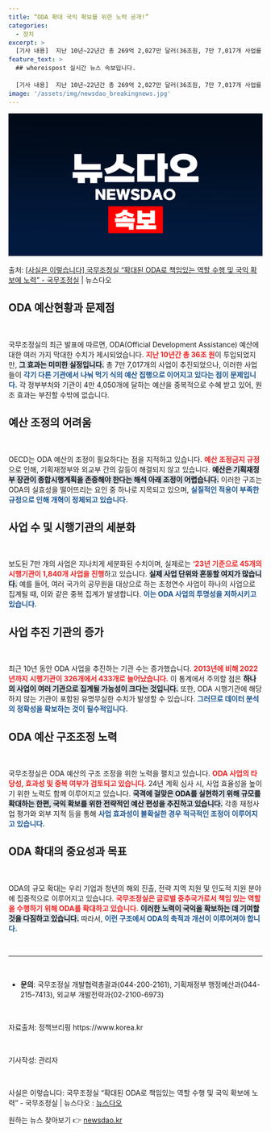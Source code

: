 ```yaml
---
title: “ODA 확대 국익 확보를 위한 노력 공개!”
categories:
  - 정치
excerpt: >
  [기사 내용]  지난 10년~22년간 총 269억 2,027만 달러(36조원, 7만 7,017개 사업를 지원…
feature_text: >
  ## whereispost 실시간 뉴스 속보입니다.

  [기사 내용]  지난 10년~22년간 총 269억 2,027만 달러(36조원, 7만 7,017개 사업를 지원…
image: '/assets/img/newsdao_breakingnews.jpg'
---
```


![뉴스다오 속보](/assets/img/newsdao_breakingnews.jpg)

<p>출처: <a href="https://newsdao.kr/2322" rel="dofollow">[사실은 이렇습니다] 국무조정실 “확대된 ODA로 책임있는 역할 수행 및 국익 확보에 노력” - 국무조정실</a> | 뉴스다오</p>

<h2 data-ke-size="size26">ODA 예산현황과 문제점</h2>

<p data-ke-size="size16">&nbsp;</p>
국무조정실의 최근 발표에 따르면, ODA(Official Development Assistance) 예산에 대한 여러 가지 막대한 수치가 제시되었습니다. <b><span style="color: #ee2323;">지난 10년간 총 36조 원</span></b>이 투입되었지만, <b><span style="background-color: #21538527;">그 효과는 미미한 실정입니다.</span></b> 총 7만 7,017개의 사업이 추진되었으나, 이러한 사업들이 <b><span style="color: #1a5490;">각기 다른 기관에서 나눠 먹기 식의 예산 집행으로 이어지고 있다는 점이 문제입니다.</span></b> 각 정부부처와 기관이 4만 4,050개에 달하는 예산을 중복적으로 수혜 받고 있어, 원조 효과는 부진할 수밖에 없습니다.

<h2 data-ke-size="size26">예산 조정의 어려움</h2>

<p data-ke-size="size16">&nbsp;</p>
OECD는 ODA 예산의 조정이 필요하다는 점을 지적하고 있습니다. <b><span style="color: #ee2323;">예산 조정금지 규정</span></b>으로 인해, 기획재정부와 외교부 간의 갈등이 해결되지 않고 있습니다. <b><span style="background-color: #21538527;">예산은 기획재정부 장관이 종합시행계획을 존중해야 한다는 해석 아래 조정이 어렵습니다.</span></b> 이러한 구조는 ODA의 실효성을 떨어뜨리는 요인 중 하나로 지목되고 있으며, <b><span style="color: #1a5490;">실질적인 적용이 부족한 규정으로 인해 개혁이 정체되고 있습니다.</span></b>

<h2 data-ke-size="size26">사업 수 및 시행기관의 세분화</h2>

<p data-ke-size="size16">&nbsp;</p>
보도된 7만 개의 사업은 지나치게 세분화된 수치이며, 실제로는 <b><span style="color: #ee2323;">‘23년 기준으로 45개의 시행기관이 1,840개 사업을 진행</span></b>하고 있습니다. <b><span style="background-color: #21538527;">실제 사업 단위와 혼동할 여지가 많습니다.</span></b> 예를 들어, 여러 국가의 공무원을 대상으로 하는 초청연수 사업이 하나의 사업으로 집계될 때, 이와 같은 중복 집계가 발생합니다.  <b><span style="color: #1a5490;">이는 ODA 사업의 투명성을 저하시키고 있습니다.</span></b>

<h2 data-ke-size="size26">사업 추진 기관의 증가</h2>

<p data-ke-size="size16">&nbsp;</p>
최근 10년 동안 ODA 사업을 추진하는 기관 수는 증가했습니다. <b><span style="color: #ee2323;">2013년에 비해 2022년까지 시행기관이 326개에서 433개로 늘어났습니다.</span></b> 이 통계에서 주의할 점은 <b><span style="background-color: #21538527;">하나의 사업이 여러 기관으로 집계될 가능성이 크다는 것입니다.</span></b> 또한, ODA 시행기관에 해당하지 않는 기관이 포함된 유명무실한 수치가 발생할 수 있습니다. <b><span style="color: #1a5490;">그러므로 데이터 분석의 정확성을 확보하는 것이 필수적입니다.</span></b>

<h2 data-ke-size="size26">ODA 예산 구조조정 노력</h2>

<p data-ke-size="size16">&nbsp;</p>
국무조정실은 ODA 예산의 구조 조정을 위한 노력을 펼치고 있습니다. <b><span style="color: #ee2323;">ODA 사업의 타당성, 효과성 및 중복 여부가 검토되고 있습니다.</span></b> 24년 계획 심사 시, 사업 효율성을 높이기 위한 노력도 함께 이루어지고 있습니다. <b><span style="background-color: #21538527;">국격에 걸맞은 ODA를 실현하기 위해 규모를 확대하는 한편, 국익 확보를 위한 전략적인 예산 편성을 추진하고 있습니다.</span></b> 각종 재정사업 평가와 외부 지적 등을 통해 <b><span style="color: #1a5490;">사업 효과성이 불확실한 경우 적극적인 조정이 이루어지고 있습니다.</span></b>

<h2 data-ke-size="size26">ODA 확대의 중요성과 목표</h2>

<p data-ke-size="size16">&nbsp;</p>
ODA의 규모 확대는 우리 기업과 청년의 해외 진출, 전략 지역 지원 및 인도적 지원 분야에 집중적으로 이루어지고 있습니다. <b><span style="color: #ee2323;">국무조정실은 글로벌 중추국가로서 책임 있는 역할을 수행하기 위해 ODA를 확대하고 있습니다.</span></b> <b><span style="background-color: #21538527;">이러한 노력이 국익을 확보하는 데 기여할 것을 다짐하고 있습니다.</span></b> 따라서, <b><span style="color: #1a5490;">이런 구조에서 ODA의 축적과 개선이 이루어져야 합니다.</span></b>

<p data-ke-size="size16">&nbsp;</p>
<hr />
<p data-ke-size="size16">&nbsp;</p>
<ul>
    <li><b>문의</b>: 국무조정실 개발협력총괄과(044-200-2161), 기획재정부 행정예산과(044-215-7413), 외교부 개발전략과(02-2100-6973)</li>
</ul>
<p data-ke-size="size16">&nbsp;</p>
<p>자료출처: 정책브리핑 https://www.korea.kr</p>
<p data-ke-size="size16">&nbsp;</p>
<p data-ke-size="size16">기사작성: 관리자</p>
<p data-ke-size="size16">&nbsp;</p>
<p>사실은 이렇습니다: 국무조정실 “확대된 ODA로 책임있는 역할 수행 및 국익 확보에 노력” - 국무조정실 | 뉴스다오  : <a href="https://newsdao.kr/2322">뉴스다오</a></p> 

원하는 뉴스 찾아보기 👉 <a href="https://newsdao.kr" rel="dofollow">newsdao.kr</a>


